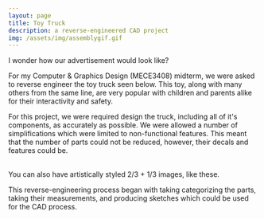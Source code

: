 ```yaml
---
layout: page
title: Toy Truck
description: a reverse-engineered CAD project
img: /assets/img/assemblygif.gif
---
```


<div>
    <img class="col three left" src="{{ site.baseurl }}/assets/img/truck.png" alt="" title="example image"/>
</div>
<div class="col three caption">
    I wonder how our advertisement would look like?
</div>

For my Computer & Graphics Design (MECE3408) midterm, we were asked to reverse engineer the toy truck seen below. This toy, along with many others from the same line, are very popular with children and parents alike for their interactivity and safety. 

For this project, we were required design the truck, including all of it's components, as accurately as possible. We were allowed a number of simplifications which were limited to non-functional features. This meant that the number of parts could not be reduced, however, their decals and features could be.

 



<div class="img_row">
    <img class="col two left" src="{{ site.baseurl }}/assets/img/truckpic.jpg" alt="" title="example image"/>
    <img class="col one left" src="{{ site.baseurl }}/assets/img/assemblygif.gif" alt="" title="example image"/>
</div>
<div class="col three caption">
    You can also have artistically styled 2/3 + 1/3 images, like these.
</div>



This reverse-engineering process began with taking categorizing the parts, taking their measurements, and producing sketches which could be used for the CAD process. 

